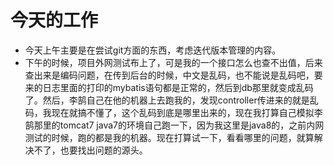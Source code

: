 # 今天的工作  
+ 今天上午主要是在尝试git方面的东西，考虑迭代版本管理的内容。  
+ 下午的时候，项目外网测试布上了，可是我的一个接口怎么也查不出值，后来查出来是编码问题，在传到后台的时候，中文是乱码，也不能说是乱码吧，要来的日志里面的打印的mybatis语句都是正常的，然后到db那里就变成乱码了。然后，李鹄自己在他的机器上去跑我的，发现controller传进来的就是乱码，我现在就搞不懂了，这个乱码到底是哪里出来的，现在我打算自己模拟李鹄那里的tomcat7 java7的环境自己跑一下，因为我这里是java8的，之前内网测试的时候，跑的都是我的机器。现在打算试一下，看看哪里的问题，就算解决不了，也要找出问题的源头。
